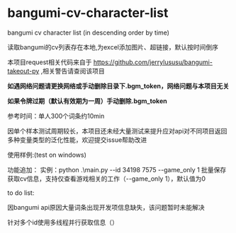 # bangumi-cv-character-list  

bangumi cv character list (in descending order by time)  

读取bangumi的cv列表存在本地,为excel添加图片、超链接，默认按时间倒序

本项目request相关代码来自于 <https://github.com/jerrylususu/bangumi-takeout-py> ,相关警告请查阅该项目

**如遇网络问题请更换网络或手动删除目录下.bgm_token，网络问题与本项目无关**

**如果令牌过期（默认有效期为一周）手动删除.bgm_token**



参考时间：单人300个词条约10min

因单个样本测试周期较长，本项目还未经大量测试来提升应对api对不同项目返回多种变量类型的泛化性能，欢迎提交issue帮助改进

使用样例:(test on windows)  

功能追加：
实例：python .\main.py --id 34198  7575 --game_only 1
批量保存获取cv信息，支持仅查看游戏相关的工作（--game_only 1），默认值为0



to do list:

因bangumi api原因大量词条出现开发项信息缺失，该问题暂时未能解决

针对多个id使用多线程并行获取信息（）
